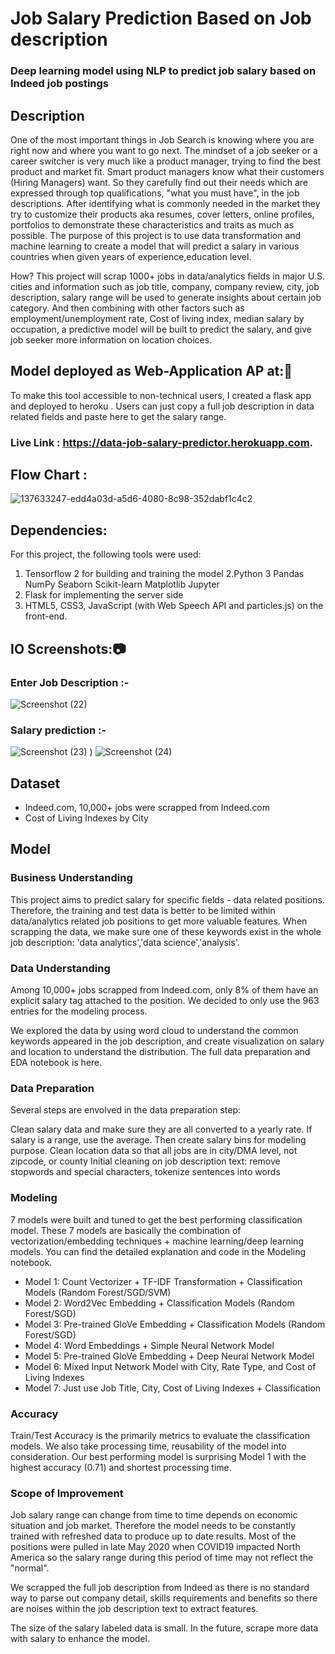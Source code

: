 
# Job Salary Prediction Based on Job description
### Deep learning model using NLP to predict job salary based on Indeed job postings

## Description
One of the most important things in Job Search is knowing where you are right now and where you want to go next. The mindset of a job seeker or a career switcher is very much like a product manager, trying to find the best product and market fit. Smart product managers know what their customers (Hiring Managers) want. So they carefully find out their needs which are expressed through top qualifications, "what you must have", in the job descriptions. After identifying what is commonly needed in the market they try to customize their products aka resumes, cover letters, online profiles, portfolios to demonstrate these characteristics and traits as much as possible. The purpose of this project is to use data transformation and machine learning to create a model that will predict a salary in various countries when given years of experience,education level.

How? This project will scrap 1000+ jobs in data/analytics fields in major U.S. cities and information such as job title, company, company review, city, job description, salary range will be used to generate insights about certain job category. And then combining with other factors such as employment/unemployment rate, Cost of living index, median salary by occupation, a predictive model will be built to predict the salary, and give job seeker more information on location choices.


## Model deployed as Web-Application AP at:📳 
To make this tool accessible to non-technical users, I created a flask app and deployed to heroku . Users can just copy a full job description in data related fields and paste here to get the salary range.
### Live Link : https://data-job-salary-predictor.herokuapp.com.

## Flow Chart :

![137633247-edd4a03d-a5d6-4080-8c98-352dabf1c4c2](https://user-images.githubusercontent.com/91024630/142774306-2daed2e6-a8fb-41b2-b491-e1d9eae51fa7.png)


## Dependencies:
For this project, the following tools were used:

1. Tensorflow 2 for building and training the model
2.Python 3 Pandas NumPy Seaborn Scikit-learn Matplotlib Jupyter
3. Flask for implementing the server side
4. HTML5, CSS3, JavaScript (with Web Speech API and particles.js) on the front-end.

## IO Screenshots:📷 <br>

### Enter Job Description :-

![Screenshot (22)](https://user-images.githubusercontent.com/91024630/142774239-c84d3a7e-595d-4201-b166-27f7777e0f23.png)

### Salary prediction :-

![Screenshot (23)](https://user-images.githubusercontent.com/91024630/142774244-5c74ca1f-ec00-4e2c-912c-15ded688b8c0.png)
)
![Screenshot (24)](https://user-images.githubusercontent.com/91024630/142774247-5d40b2d9-0bdf-42ea-a14f-541acbe4bbad.png)


## Dataset
- Indeed.com, 10,000+ jobs were scrapped from Indeed.com
- Cost of Living Indexes by City

## Model
### Business Understanding
This project aims to predict salary for specific fields - data related positions. Therefore, the training and test data is better to be limited within data/analytics related job positions to get more valuable features. When scrapping the data, we make sure one of these keywords exist in the whole job description: 'data analytics','data science','analysis'.

### Data Understanding
Among 10,000+ jobs scrapped from Indeed.com, only 8% of them have an explicit salary tag attached to the position. We decided to only use the 963 entries for the modeling process.

We explored the data by using word cloud to understand the common keywords appeared in the job description, and create visualization on salary and location to understand the distribution. The full data preparation and EDA notebook is here.

### Data Preparation
Several steps are envolved in the data preparation step:

Clean salary data and make sure they are all converted to a yearly rate. If salary is a range, use the average. Then create salary bins for modeling purpose.
Clean location data so that all jobs are in city/DMA level, not zipcode, or county
Initial cleaning on job description text: remove stopwords and special characters, tokenize sentences into words

### Modeling
7 models were built and tuned to get the best performing classification model. These 7 models are basically the combination of vectorization/embedding techniques + machine learning/deep learning models. You can find the detailed explanation and code in the Modeling notebook.

- Model 1: Count Vectorizer + TF-IDF Transformation + Classification Models (Random Forest/SGD/SVM)
- Model 2: Word2Vec Embedding + Classification Models (Random Forest/SGD)
- Model 3: Pre-trained GloVe Embedding + Classification Models (Random Forest/SGD)
- Model 4: Word Embeddings + Simple Neural Network Model
- Model 5: Pre-trained GloVe Embedding + Deep Neural Network Model
- Model 6: Mixed Input Network Model with City, Rate Type, and Cost of Living Indexes
- Model 7: Just use Job Title, City, Cost of Living Indexes + Classification

### Accuracy
Train/Test Accuracy is the primarily metrics to evaluate the classification models. We also take processing time, reusability of the model into consideration. Our best performing model is surprising Model 1 with the highest accuracy (0.71) and shortest processing time.

### Scope of Improvement
Job salary range can change from time to time depends on economic situation and job market. Therefore the model needs to be constantly trained with refreshed data to produce up to date results. Most of the positions were pulled in late May 2020 when COVID19 impacted North America so the salary range during this period of time may not reflect the "normal".

We scrapped the full job description from Indeed as there is no standard way to parse out company detail, skills requirements and benefits so there are noises within the job description text to extract features.

The size of the salary labeled data is small. In the future, scrape more data with salary to enhance the model.
